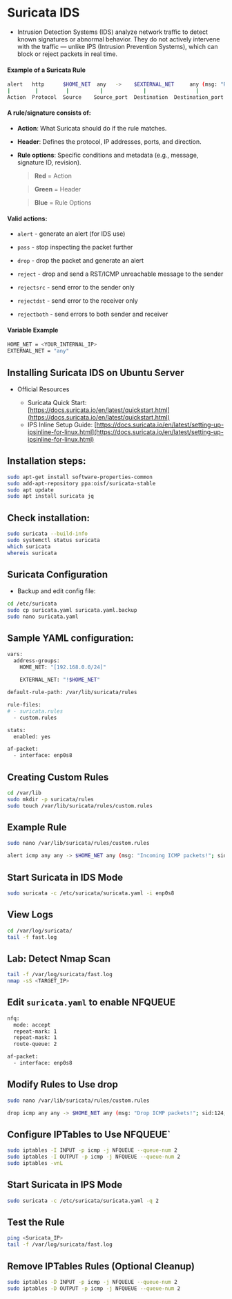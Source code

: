 # Suricata IDS

- Intrusion Detection Systems (IDS) analyze network traffic to detect known signatures or abnormal behavior. They do not actively intervene with the traffic — unlike IPS (Intrusion Prevention Systems), which can block or reject packets in real time.

#### Example of a Suricata Rule

```sh
alert   http      $HOME_NET  any   ->    $EXTERNAL_NET     any (msg: "Requests"; sid:123; rev:1;)
|        |         |          |             |                |                    |
Action  Protocol  Source    Source_port  Destination  Destination_port   Rule_options
```

#### A rule/signature consists of:

- **Action**: What Suricata should do if the rule matches.

- **Header**: Defines the protocol, IP addresses, ports, and direction.

- **Rule options**: Specific conditions and metadata (e.g., message, signature ID, revision).

  > **Red** = Action

  > **Green** = Header

  > **Blue** = Rule Options

#### Valid actions:

- `alert` - generate an alert (for IDS use)

- `pass` - stop inspecting the packet further

- `drop` - drop the packet and generate an alert

- `reject` - drop and send a RST/ICMP unreachable message to the sender

- `rejectsrc` - send error to the sender only

- `rejectdst` - send error to the receiver only

- `rejectboth` - send errors to both sender and receiver

#### Variable Example

```sh
HOME_NET = <YOUR_INTERNAL_IP>
EXTERNAL_NET = "any"
```

## Installing Suricata IDS on Ubuntu Server

- Official Resources

  - Suricata Quick Start: [https://docs.suricata.io/en/latest/quickstart.html](https://docs.suricata.io/en/latest/quickstart.html)
  - IPS Inline Setup Guide: [https://docs.suricata.io/en/latest/setting-up-ipsinline-for-linux.html](https://docs.suricata.io/en/latest/setting-up-ipsinline-for-linux.html)

## Installation steps:

```sh
sudo apt-get install software-properties-common
sudo add-apt-repository ppa:oisf/suricata-stable
sudo apt update
sudo apt install suricata jq
```

## Check installation:

```sh
sudo suricata --build-info
sudo systemctl status suricata
which suricata
whereis suricata
```

## Suricata Configuration

- Backup and edit config file:

```sh
cd /etc/suricata
sudo cp suricata.yaml suricata.yaml.backup
sudo nano suricata.yaml
```

## Sample YAML configuration:

```sh
vars:
  address-groups:
    HOME_NET: "[192.168.0.0/24]"
    
    EXTERNAL_NET: "!$HOME_NET"

default-rule-path: /var/lib/suricata/rules

rule-files:
# - suricata.rules
  - custom.rules

stats:
  enabled: yes

af-packet:
  - interface: enp0s8
```

## Creating Custom Rules

```sh
cd /var/lib
sudo mkdir -p suricata/rules
sudo touch /var/lib/suricata/rules/custom.rules
```

## Example Rule

```sh
sudo nano /var/lib/suricata/rules/custom.rules
```

```sh
alert icmp any any -> $HOME_NET any (msg: "Incoming ICMP packets!"; sid:123; rev:1;)
```

## Start Suricata in IDS Mode

```sh
sudo suricata -c /etc/suricata/suricata.yaml -i enp0s8
```

## View Logs

```sh
cd /var/log/suricata/
tail -f fast.log
``` 

## Lab: Detect Nmap Scan

```sh
tail -f /var/log/suricata/fast.log
nmap -sS <TARGET_IP>
```

## Edit `suricata.yaml` to enable NFQUEUE

```sh
nfq:
  mode: accept
  repeat-mark: 1
  repeat-mask: 1
  route-queue: 2

af-packet:
  - interface: enp0s8
```

## Modify Rules to Use drop

```sh
sudo nano /var/lib/suricata/rules/custom.rules
```

```sh
drop icmp any any -> $HOME_NET any (msg: "Drop ICMP packets!"; sid:124; rev:1;)
```

## Configure IPTables to Use NFQUEUE`

```sh
sudo iptables -I INPUT -p icmp -j NFQUEUE --queue-num 2
sudo iptables -I OUTPUT -p icmp -j NFQUEUE --queue-num 2
sudo iptables -vnL
```

## Start Suricata in IPS Mode

```sh
sudo suricata -c /etc/suricata/suricata.yaml -q 2
```

## Test the Rule

```sh
ping <Suricata_IP>
tail -f /var/log/suricata/fast.log
```

## Remove IPTables Rules (Optional Cleanup)

```sh
sudo iptables -D INPUT -p icmp -j NFQUEUE --queue-num 2
sudo iptables -D OUTPUT -p icmp -j NFQUEUE --queue-num 2
```

